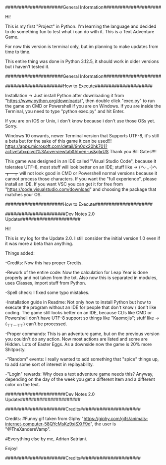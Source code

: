 #####################General Information#####################

Hi!

This is my first "Project" in Python. I'm learning the language and decided to do something fun to test what i can do with it.
This is a Text Adventure Game.

For now this version is terminal only, but im planning to make updates from time to time.

This entire thing was done in Python 3.12.5, it should work in older versions but i haven't tested it. 

#####################General Information#####################

#####################How to Execute#####################

Installation -> 
Just install Python after downloading it from "https://www.python.org/downloads/", then double click "exec.py" to run the game on CMD or Powershell if you are on Windows. 
If you are inside the Terminal, you need to type "python exec.py" and hit Enter.

If you are on IOS or Unix, i don't know because i don't use those OSs yet. Sorry.

Windows 10 onwards, newer Terminal version that Supports UTF-8, it's still a beta but for the sake of this game it can be used!!!
https://apps.microsoft.com/detail/9n0dx20hk701?activetab=pivot%3Aoverviewtab&hl=en-us&gl=US Thank you Bill Gates!!!!

This game was designed in an IDE called "Visual Studio Code", because it tolerates UTF-8, most stuff will look better on an IDE; stuff like -> (ヘ･_･)ヘ┳━┳ will not look good in CMD or Powershell normal versions because it cannot process those characters.
If you want the "full experience", please install an IDE. If you want VSC you can get it for free from "https://code.visualstudio.com/download" and choosing the package that matches your OS.

#####################How to Execute#####################

######################Dev Notes 2.0 Update######################

Hi!

This is my log for the Update 2.0. I still consider the initial version 1.0 even if it was more a beta than anything.

Things added:

-Credits: Now this has proper Credits.

-Rework of the entire code: Now the calculation for Leap Year is done properly and not taken from the txt. Also now this is separated in modules, uses Classes, import stuff from Python.

-Spell check: I fixed some typo mistakes.

-Installation guide in Readme: Not only how to install Python but how to execute the program without an IDE for people that don't know / don't like coding.
The game still looks better on an IDE, because CLIs like CMD or Powershell don't have UTF-8 support so things like "Kaomojis"; stuff like -> (┬┬﹏┬┬) can't be processed.

-Proper commands: This is an adventure game, but on the previous version you couldn't do any action. Now most actions are listed and some are Hidden. Lots of Easter Eggs.
As a downside now the game is 20% more Shitposty.

-"Random" events: I really wanted to add something that "spice" things up, to add some sort of interest in replayability.

-"Login" rewards: Why does a text adventure game needs this? Anyway, depending on the day of the week you get a different Item and a different color on the text.

######################Dev Notes 2.0 Update######################

######################Credits######################

Credits: 
#Funny gif taken from Giphy "https://giphy.com/gifs/animals-internet-computer-58QYcMsKz9xiSXtF9d", the user is "@TheXandereVamp".

#Everything else by me, Adrian Satriani.

Enjoy!

######################Credits######################